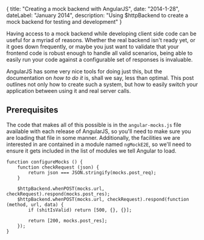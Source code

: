 {
	title: "Creating a mock backend with AngularJS",
	date: "2014-1-28",
	dateLabel: "January 2014",
	description: "Using $httpBackend to create a mock backend for testing and development"
}

Having access to a mock backend while developing client side code can be useful for a myriad of reasons. Whether the real backend isn't ready yet, or it goes down frequently, or maybe you just want to validate that your frontend code is robust enough to handle all valid scenarios, being able to easily run your code against a configurable set of responses is invaluable.

AngularJS has some very nice tools for doing just this, but the documentation on _how to do it_ is, shall we say, less than optimal. This post outlines not only how to create such a system, but how to easily switch your application between using it and real server calls.

## Prerequisites

The code that makes all of this possible is in the `angular-mocks.js` file available with each release of AngularJS, so you'll need to make sure you are loading that file in some manner. Additionally, the facilities we are interested in are contained in a module named `ngMockE2E`, so we'll need to ensure it gets included in the list of modules we tell Angular to load.

```
function configureMocks () {
	function checkRequest (json) {
		return json === JSON.stringify(mocks.post_req);
	}

	$httpBackend.whenPOST(mocks.url, checkRequest).respond(mocks.post_res);
	$httpBackend.whenPOST(mocks.url, checkRequest).respond(function (method, url, data) {
		if (shitIsValid) return [500, {}, {}];

		return [200, mocks.post_res];
	});
}
```